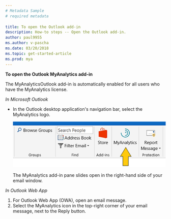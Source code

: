 ```yaml
---
# Metadata Sample
# required metadata

title: To open the Outlook add-in
description: How-to steps -- Open the Outlook add-in. 
author: paul9955
ms.author: v-pascha
ms.date: 03/20/2018
ms.topic: get-started-article
ms.prod: mya
---
```


**To open the Outlook MyAnalytics add-in**

The MyAnalyticsOutlook add-in is automatically enabled for all users who have the MyAnalytics license. 

*In Microsoft Outlook*

 * In the Outlook desktop application's navigation bar, select the MyAnalytics logo. 

    <img src="../../Images/Open-mya-in-add-in.png" alt="MyAnalytics add-in in Outlook">

    The MyAnalytics add-in pane slides open in the right-hand side of your email window.

*In Outlook Web App*

 1. For Outlook Web App (OWA), open an email message.
 2. Select the MyAnalytics icon in the top-right corner of your email message, next to the Reply button. 